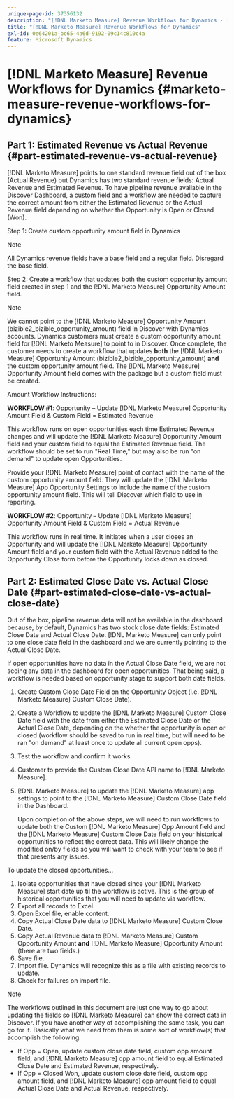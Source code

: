 ```yaml
---
unique-page-id: 37356132
description: "[!DNL Marketo Measure] Revenue Workflows for Dynamics - [!DNL Marketo Measure]"
title: "[!DNL Marketo Measure] Revenue Workflows for Dynamics"
exl-id: 0e64201a-bc65-4a6d-9192-09c14c810c4a
feature: Microsoft Dynamics
---
```

# [!DNL Marketo Measure] Revenue Workflows for Dynamics {#marketo-measure-revenue-workflows-for-dynamics}

## Part 1: Estimated Revenue vs Actual Revenue {#part-estimated-revenue-vs-actual-revenue}

[!DNL Marketo Measure] points to one standard revenue field out of the box (Actual Revenue) but Dynamics has two standard revenue fields: Actual Revenue and Estimated Revenue. To have pipeline revenue available in the Discover Dashboard, a custom field and a workflow are needed to capture the correct amount from either the Estimated Revenue or the Actual Revenue field depending on whether the Opportunity is Open or Closed (Won).

Step 1: Create custom opportunity amount field in Dynamics

>[!NOTE]
>
>All Dynamics revenue fields have a base field and a regular field. Disregard the base field.

Step 2: Create a workflow that updates both the custom opportunity amount field created in step 1 and the [!DNL Marketo Measure] Opportunity Amount field.

>[!NOTE]
>
>We cannot point to the [!DNL Marketo Measure] Opportunity Amount (bizible2_bizible_opportunity_amount) field in Discover with Dynamics accounts. Dynamics customers must create a custom opportunity amount field for [!DNL Marketo Measure] to point to in Discover. Once complete, the customer needs to create a workflow that updates **both** the [!DNL Marketo Measure] Opportunity Amount (bizible2_bizible_opportunity_amount) **and** the custom opportunity amount field. The [!DNL Marketo Measure] Opportunity Amount field comes with the package but a custom field must be created.

Amount Workflow Instructions:

**WORKFLOW #1**: Opportunity – Update [!DNL Marketo Measure] Opportunity Amount Field & Custom Field = Estimated Revenue

This workflow runs on open opportunities each time Estimated Revenue changes and will update the [!DNL Marketo Measure] Opportunity Amount field and your custom field to equal the Estimated Revenue field. The workflow should be set to run "Real Time," but may also be run "on demand" to update open Opportunities.

Provide your [!DNL Marketo Measure] point of contact with the name of the custom opportunity amount field. They will update the [!DNL Marketo Measure] App Opportunity Settings to include the name of the custom opportunity amount field. This will tell Discover which field to use in reporting.

**WORKFLOW #2**: Opportunity – Update [!DNL Marketo Measure] Opportunity Amount Field & Custom Field = Actual Revenue

This workflow runs in real time. It initiates when a user closes an Opportunity and will update the [!DNL Marketo Measure] Opportunity Amount field and your custom field with the Actual Revenue added to the Opportunity Close form before the Opportunity locks down as closed.

## Part 2: Estimated Close Date vs. Actual Close Date {#part-estimated-close-date-vs-actual-close-date}

Out of the box, pipeline revenue data will not be available in the dashboard because, by default, Dynamics has two stock close date fields: Estimated Close Date and Actual Close Date. [!DNL Marketo Measure] can only point to one close date field in the dashboard and we are currently pointing to the Actual Close Date.

If open opportunities have no data in the Actual Close Date field, we are not seeing any data in the dashboard for open opportunities. That being said, a workflow is needed based on opportunity stage to support both date fields.

1. Create Custom Close Date Field on the Opportunity Object (i.e. [!DNL Marketo Measure] Custom Close Date).
1. Create a Workflow to update the [!DNL Marketo Measure] Custom Close Date field with the date from either the Estimated Close Date or the Actual Close Date, depending on the whether the opportunity is open or closed (workflow should be saved to run in real time, but will need to be ran "on demand" at least once to update all current open opps).
1. Test the workflow and confirm it works.
1. Customer to provide the Custom Close Date API name to [!DNL Marketo Measure].
1. [!DNL Marketo Measure] to update the [!DNL Marketo Measure] app settings to point to the [!DNL Marketo Measure] Custom Close Date field in the Dashboard.

   Upon completion of the above steps, we will need to run workflows to update both the Custom [!DNL Marketo Measure] Opp Amount field and the [!DNL Marketo Measure] Custom Close Date field on your historical opportunities to reflect the correct data. This will likely change the modified on/by fields so you will want to check with your team to see if that presents any issues.

To update the closed opportunities...

1. Isolate opportunities that have closed since your [!DNL Marketo Measure] start date up til the workflow is active. This is the group of historical opportunities that you will need to update via workflow.
1. Export all records to Excel.
1. Open Excel file, enable content.
1. Copy Actual Close Date data to [!DNL Marketo Measure] Custom Close Date.
1. Copy Actual Revenue data to [!DNL Marketo Measure] Custom Opportunity Amount **and** [!DNL Marketo Measure] Opportunity Amount (there are two fields.)
1. Save file.
1. Import file. Dynamics will recognize this as a file with existing records to update.
1. Check for failures on import file.

>[!NOTE]
>
>The workflows outlined in this document are just one way to go about updating the fields so [!DNL Marketo Measure] can show the correct data in Discover. If you have another way of accomplishing the same task, you can go for it. Basically what we need from them is some sort of workflow(s) that accomplish the following:
>
> * If Opp = Open, update custom close date field, custom opp amount field, and [!DNL Marketo Measure] opp amount field to equal Estimated Close Date and Estimated Revenue, respectively.
> * If Opp = Closed Won, update custom close date field, custom opp amount field, and [!DNL Marketo Measure] opp amount field to equal Actual Close Date and Actual Revenue, respectively.
